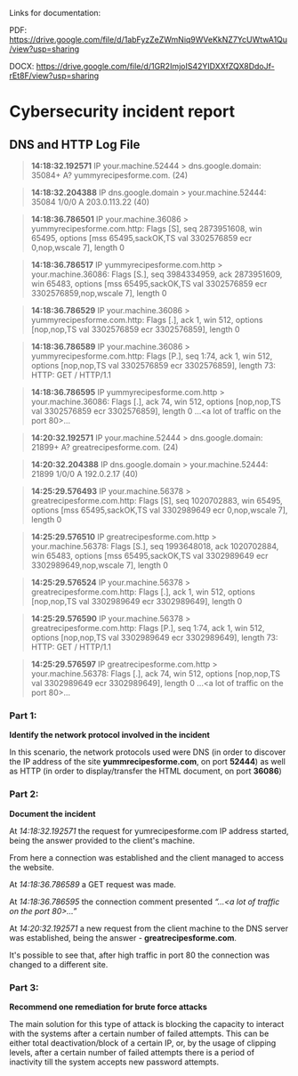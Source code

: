 Links for documentation:

PDF: https://drive.google.com/file/d/1abFyzZeZWmNiq9WVeKkNZ7YcUWtwA1Qu/view?usp=sharing

DOCX: https://drive.google.com/file/d/1GR2ImjoIS42YIDXXfZQX8DdoJf-rEt8F/view?usp=sharing

# Cybersecurity incident report

## DNS and HTTP Log File

> **14:18:32.192571** IP your.machine.52444 > dns.google.domain: 35084+ A? yummyrecipesforme.com. (24)

> **14:18:32.204388** IP dns.google.domain > your.machine.52444: 35084 1/0/0 A 203.0.113.22 (40)

> **14:18:36.786501** IP your.machine.36086 > yummyrecipesforme.com.http: Flags [S], seq 2873951608, win 65495, options [mss 65495,sackOK,TS val 3302576859 ecr 0,nop,wscale 7], length 0

> **14:18:36.786517** IP yummyrecipesforme.com.http > your.machine.36086: Flags [S.], seq 3984334959, ack 2873951609, win 65483, options [mss 65495,sackOK,TS val 3302576859 ecr 3302576859,nop,wscale 7],
> length 0

> **14:18:36.786529** IP your.machine.36086 > yummyrecipesforme.com.http: Flags [.], ack 1, win 512, options [nop,nop,TS val 3302576859 ecr 3302576859], length 0

> **14:18:36.786589** IP your.machine.36086 > yummyrecipesforme.com.http: Flags [P.], seq 1:74, ack 1, win 512, options [nop,nop,TS val 3302576859 ecr 3302576859], length 73: HTTP: GET / HTTP/1.1

> **14:18:36.786595** IP yummyrecipesforme.com.http > your.machine.36086: Flags [.], ack 74, win 512, options [nop,nop,TS val 3302576859 ecr 3302576859], length 0
> ...<a lot of traffic on the port 80>...

> **14:20:32.192571** IP your.machine.52444 > dns.google.domain: 21899+ A? greatrecipesforme.com. (24)

> **14:20:32.204388** IP dns.google.domain > your.machine.52444: 21899 1/0/0 A 192.0.2.17 (40)

> **14:25:29.576493** IP your.machine.56378 > greatrecipesforme.com.http: Flags [S], seq 1020702883, win 65495, options [mss 65495,sackOK,TS val 3302989649 ecr 0,nop,wscale 7], length 0

> **14:25:29.576510** IP greatrecipesforme.com.http > your.machine.56378: Flags [S.], seq 1993648018, ack 1020702884, win 65483, options [mss 65495,sackOK,TS val 3302989649 ecr 3302989649,nop,wscale 7], length 0

> **14:25:29.576524** IP your.machine.56378 > greatrecipesforme.com.http: Flags [.], ack 1, win 512, options [nop,nop,TS val 3302989649 ecr 3302989649], length 0

> **14:25:29.576590** IP your.machine.56378 > greatrecipesforme.com.http: Flags [P.], seq 1:74, ack 1, win 512, options [nop,nop,TS val 3302989649 ecr 3302989649], length 73: HTTP: GET / HTTP/1.1

> **14:25:29.576597** IP greatrecipesforme.com.http > your.machine.56378: Flags [.], ack 74, win 512, options [nop,nop,TS val 3302989649 ecr 3302989649], length 0 ...<a lot of traffic on the port 80>...

### Part 1: 

**Identify the network protocol involved in the incident**

In this scenario, the network protocols used were DNS (in order to discover the IP address of the site **yummrecipesforme.com**, on port **52444**) as well as HTTP (in order to display/transfer the 
HTML document, on port **36086**)

### Part 2: 

**Document the incident**

At *14:18:32.192571* the request for yumrecipesforme.com IP address started, being the answer provided to the client's machine. 

From here a connection was established and the client managed to access the website. 

At *14:18:36.786589* a GET request was made. 

At *14:18:36.786595* the connection comment presented *“...<a lot of traffic on the port 80>...”* 

At *14:20:32.192571* a new request from the client machine to the DNS server was established, being the answer - **greatrecipesforme.com**. 

It's possible to see that, after high traffic in port 80 the connection was changed to a different site. 

### Part 3: 

**Recommend one remediation for brute force attacks**

The main solution for this type of attack is blocking the capacity to interact with the systems after a certain number of failed attempts. This can be either total deactivation/block of a certain IP, 
or, by the usage of clipping levels, after a certain number of failed attempts there is a period of inactivity till the system accepts new password attempts.


